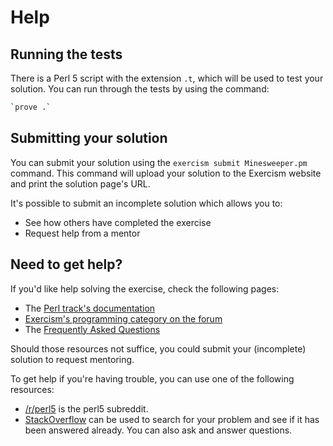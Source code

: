 # Help

## Running the tests

There is a Perl 5 script with the extension `.t`, which will be used to test
your solution. You can run through the tests by using the command:

```bash
`prove .`
```

## Submitting your solution

You can submit your solution using the `exercism submit Minesweeper.pm` command.
This command will upload your solution to the Exercism website and print the solution page's URL.

It's possible to submit an incomplete solution which allows you to:

- See how others have completed the exercise
- Request help from a mentor

## Need to get help?

If you'd like help solving the exercise, check the following pages:

- The [Perl track's documentation](https://exercism.org/docs/tracks/perl5)
- [Exercism's programming category on the forum](https://forum.exercism.org/c/programming/5)
- The [Frequently Asked Questions](https://exercism.org/docs/using/faqs)

Should those resources not suffice, you could submit your (incomplete) solution to request mentoring.

To get help if you're having trouble, you can use one of the following resources:

- [/r/perl5](https://www.reddit.com/r/perl5) is the perl5 subreddit.
- [StackOverflow](http://stackoverflow.com/questions/tagged/perl5) can be used to search for your problem and see if it has been answered already. You can also ask and answer questions.